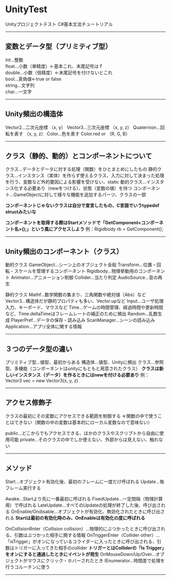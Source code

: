 # UnityTest
Unityプロジェクトテスト
C#基本文法チュートリアル

---

##  変数とデータ型（プリミティブ型）
int...整数  
float...小数（単精度）←基本これ、末尾記号はｆ  
double...小数（倍精度）←末尾記号を付けないとこれ  
bool...真偽値←true or false  
string...文字列  
char...一文字  

---

##  Unity頻出の構造体
Vector2...二次元座標 （x, y）
Vector3...三次元座標 （x, y, z）
Quaternion...回転を表す （x, y, z）
Color...色を表す Color.red or （R, G, B）

---

##  クラス（静的、動的）とコンポーネントについて
クラス...データとデータに対する処理（関数）をひとまとめにしたもの
静的クラス...インスタンス（実体）を作らず使えるクラス、入力に対して決まった処理を行う、変数など外的要因による影響を受けない、static
動的クラス...インスタンス化する必要あり（newをつける）、状態（変数の値）を持つ
コンポーネント...GameObjectに対して様々な機能を追加するパーツ、クラスの一部

**コンポーネントじゃないクラスは自分で宣言したもの、C言語でいうtypedef structみたいな**

**コンポーネントを取得する際はStartメソッドで「GetComponent<コンポーネント名>();」という風にアクセスしよう**
例：Rigidbody rb = GetComponent<Rigidbody>();

---

##  Unity頻出のコンポーネント（クラス）
動的クラス
GameObject...シーン上のオブジェクト全般
Transform...位置・回転・スケールを管理するコンポーネント
Rigidbody...物理挙動用のコンポーネント
Animator...アニメーション制御
Collider...当たり判定
AudioSource...音の再生

静的クラス
Mathf...数学関数の集まり、三角関数や絶対値（Abs）など
Vector3...構造体だが静的プロパティも多い、Vector.upなど
Input...ユーザ処理入力、キーボード、マウスなど
Time...ゲームの時間管理、経過時間や更新時間など、Time.deltaTimeはフレームレートの補正のために頻出
Random...乱数生成
PlayerPref...データの保存・読み込み
ScanManager...シーンの読み込み
Application...アプリ全体に関する情報

---

##  ３つのデータ型の違い
プリミティブ型...値型、最初からある
構造体...値型、Unityに頻出
クラス...参照型、多機能（コンポーネントはunityにもともと用意されたクラス）
**クラスは新しいインスタンス（データ）を作るときにはnewを付ける必要あり**
例：Vector3 vec = new Vector3(x, y, z)

---

##  アクセス修飾子
クラスの最初にその変数にアクセスできる範囲を制御する
＊関数の中で使うことはできない（関数の中の変数は基本的にローカル変数なので意味ない）

public...どこからでもアクセスできる、ほかのクラスやスクリプトから自由に使用可能
private...そのクラスの中でしか使えない、外部からは見えない、触れない

---

##  メソッド
Start...オブジェクト有効化後、最初のフレームに一度だけ呼ばれる
Update...毎フレーム実行する

Awake...Startより先に一番最初に呼ばれる
FixedUpdate...一定間隔（物理計算用）で呼ばれる
LateUpdate...すべてのUpdateの処理が終了した後、呼び出される
OnEnable/Ondisable...オブジェクトが有効化、無効化されたときに呼び出される
**Startは最初の有効化時のみ、OnEnableは有効化の度に呼ばれる**

OnCollisionRnter（Collision collision）...物理的にぶつかったときに呼び出される、引数はぶつかった相手に関する情報
OnTriggerEnter（Collider other）...「isTrigger」がオンになっているコライダーに入ったときに呼び出される、引数はトリガーに入ってきた相手のcollider
**トリガーとはColliderの「Is Trigger」をオンにすると通過したときにイベントが発生**
OnMouseDown/Up/Over...オブジェクトがマウスにクリック・ホバーされたとき
IEnumerator...時間差で処理を行うコルーチンに使う

---
